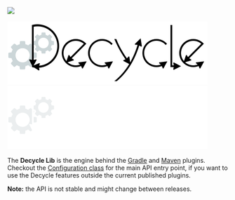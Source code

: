 [![](https://img.shields.io/maven-central/v/de.obqo.decycle/decycle-lib.svg)](https://search.maven.org/artifact/de.obqo.decycle/decycle-lib)

![Decycle](../readme/images/logo-lib.svg#gh-light-mode-only)
![Decycle](../readme/images/logo-lib-dm.svg#gh-dark-mode-only)

The **Decycle Lib** is the engine behind the [Gradle](../plugin-gradle) and [Maven](../plugin-maven) plugins. 
Checkout the [Configuration class](src/main/java/de/obqo/decycle/configuration/Configuration.java)
for the main API entry point, if you want to use the Decycle features outside the current published plugins.

**Note:** the API is not stable and might change between releases.
